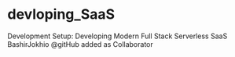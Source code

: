 # devloping_SaaS
Development Setup: Developing Modern Full Stack Serverless SaaS
BashirJokhio @gitHub added as Collaborator
